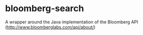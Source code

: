 # bloomberg-search
A wrapper around the Java implementation of the Bloomberg API (http://www.bloomberglabs.com/api/about/)
